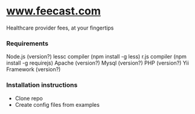 # www.feecast.com
Healthcare provider fees, at your fingertips

### Requirements
Node.js (version?)
lessc compiler (npm install -g less)
r.js compiler (npm install -g requirejs)
Apache (version?)
Mysql (version?)
PHP (version?)
Yii Framework (version?)

### Installation instructions
- Clone repo
- Create config files from examples